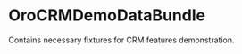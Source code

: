 OroCRMDemoDataBundle
====================

Contains necessary fixtures for CRM features demonstration.